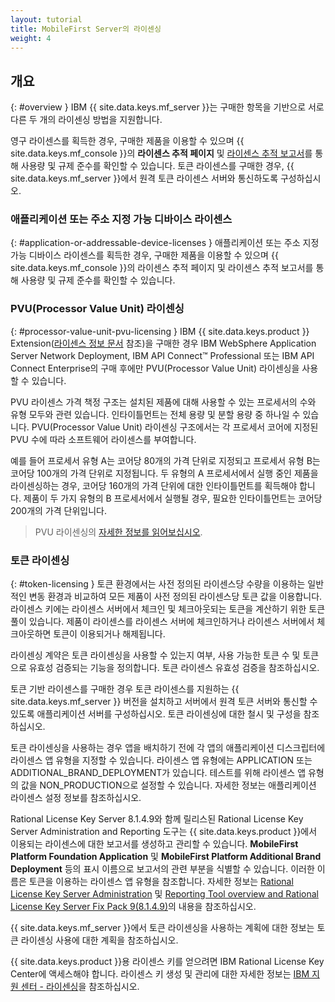 ```yaml
---
layout: tutorial
title: MobileFirst Server의 라이센싱
weight: 4
---
```

<!-- NLS_CHARSET=UTF-8 -->
## 개요
{: #overview }
IBM {{ site.data.keys.mf_server }}는 구매한 항목을 기반으로 서로 다른 두 개의 라이센싱 방법을 지원합니다.

영구 라이센스를 획득한 경우, 구매한 제품을 이용할 수 있으며 {{ site.data.keys.mf_console }}의 **라이센스 추적 페이지** 및 [라이센스 추적 보고서](../../administering-apps/license-tracking/#license-tracking-report)를 통해 사용량 및 규제 준수를 확인할 수 있습니다. 토큰 라이센스를 구매한 경우, {{ site.data.keys.mf_server }}에서 원격 토큰 라이센스 서버와 통신하도록 구성하십시오. 

### 애플리케이션 또는 주소 지정 가능 디바이스 라이센스
{: #application-or-addressable-device-licenses }
애플리케이션 또는 주소 지정 가능 디바이스 라이센스를 획득한 경우, 구매한 제품을 이용할 수 있으며 {{ site.data.keys.mf_console }}의 라이센스 추적 페이지 및 라이센스 추적 보고서를 통해 사용량 및 규제 준수를 확인할 수 있습니다. 

### PVU(Processor Value Unit) 라이센싱
{: #processor-value-unit-pvu-licensing }
IBM {{ site.data.keys.product }} Extension([라이센스 정보 문서](http://www.ibm.com/software/sla/sladb.nsf/lilookup/C154C7B1C8C840F38525800A0037B46E?OpenDocument) 참조)을 구매한 경우 IBM WebSphere Application Server Network Deployment, IBM API Connect™ Professional 또는 IBM API Connect Enterprise의 구매 후에만 PVU(Processor Value Unit) 라이센싱을 사용할 수 있습니다. 

PVU 라이센스 가격 책정 구조는 설치된 제품에 대해 사용할 수 있는 프로세서의 수와 유형 모두와 관련 있습니다. 인타이틀먼트는 전체 용량 및 분할 용량 중 하나일 수 있습니다. PVU(Processor Value Unit) 라이센싱 구조에서는 각 프로세서 코어에 지정된 PVU 수에 따라 소프트웨어 라이센스를 부여합니다. 

예를 들어 프로세서 유형 A는 코어당 80개의 가격 단위로 지정되고 프로세서 유형 B는 코어당 100개의 가격 단위로 지정됩니다. 두 유형의 A 프로세서에서 실행 중인 제품을 라이센싱하는 경우, 코어당 160개의 가격 단위에 대한 인타이틀먼트를 획득해야 합니다. 제품이 두 가지 유형의 B 프로세서에서 실행될 경우, 필요한 인타이틀먼트는 코어당 200개의 가격 단위입니다.

> PVU 라이센싱의 [자세한 정보를 읽어보십시오](https://www.ibm.com/support/knowledgecenter/SS8JFY_9.2.0/com.ibm.lmt.doc/Inventory/overview/c_processor_value_unit_licenses.html).

### 토큰 라이센싱
{: #token-licensing }
토큰 환경에서는 사전 정의된 라이센스당 수량을 이용하는 일반적인 변동 환경과 비교하여 모든 제품이 사전 정의된 라이센스당 토큰 값을 이용합니다. 라이센스 키에는 라이센스 서버에서 체크인 및 체크아웃되는 토큰을 계산하기 위한 토큰 풀이 있습니다. 제품이 라이센스를 라이센스 서버에 체크인하거나 라이센스 서버에서 체크아웃하면 토큰이 이용되거나 해제됩니다.

라이센싱 계약은 토큰 라이센싱을 사용할 수 있는지 여부, 사용 가능한 토큰 수 및 토큰으로 유효성 검증되는 기능을 정의합니다. 토큰 라이센스 유효성 검증을 참조하십시오. 

토큰 기반 라이센스를 구매한 경우 토큰 라이센스를 지원하는 {{ site.data.keys.mf_server }} 버전을 설치하고 서버에서 원격 토큰 서버와 통신할 수 있도록 애플리케이션 서버를 구성하십시오. 토큰 라이센싱에 대한 철시 및 구성을 참조하십시오.

토큰 라이센싱을 사용하는 경우 앱을 배치하기 전에 각 앱의 애플리케이션 디스크립터에 라이센스 앱 유형을 지정할 수 있습니다. 라이센스 앱 유형에는 APPLICATION 또는 ADDITIONAL_BRAND_DEPLOYMENT가 있습니다. 테스트를 위해 라이센스 앱 유형의 값을 NON_PRODUCTION으로 설정할 수 있습니다. 자세한 정보는 애플리케이션 라이센스 설정 정보를 참조하십시오.

Rational License Key Server 8.1.4.9와 함께 릴리스된 Rational License Key Server Administration and Reporting 도구는 {{ site.data.keys.product }}에서 이용되는 라이센스에 대한 보고서를 생성하고 관리할 수 있습니다. **MobileFirst Platform Foundation Application** 및 **MobileFirst Platform Additional Brand Deployment** 등의 표시 이름으로 보고서의 관련 부분을 식별할 수 있습니다. 이러한 이름은 토큰을 이용하는 라이센스 앱 유형을 참조합니다. 자세한 정보는 [Rational License Key Server Administration](https://www.ibm.com/support/knowledgecenter/SSSTWP_8.1.4/com.ibm.rational.license.doc/topics/c_rlks_admin_tool_overview.html) 및 [Reporting Tool overview and Rational License Key Server Fix Pack 9(8.1.4.9)](http://www.ibm.com/support/docview.wss?uid=swg24040300)의 내용을 참조하십시오.

{{ site.data.keys.mf_server }}에서 토큰 라이센싱을 사용하는 계획에 대한 정보는 토큰 라이센싱 사용에 대한 계획을 참조하십시오. 

{{ site.data.keys.product }}용 라이센스 키를 얻으려면 IBM Rational License Key Center에 액세스해야 합니다. 라이센스 키 생성 및 관리에 대한 자세한 정보는 [IBM 지원 센터 - 라이센싱](http://www.ibm.com/software/rational/support/licensing/)을 참조하십시오.

